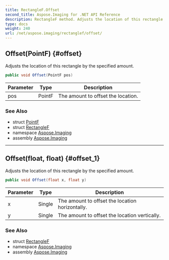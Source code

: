 ```yaml
---
title: RectangleF.Offset
second_title: Aspose.Imaging for .NET API Reference
description: RectangleF method. Adjusts the location of this rectangle by the specified amount
type: docs
weight: 240
url: /net/aspose.imaging/rectanglef/offset/
---
```

## Offset(PointF) {#offset}

Adjusts the location of this rectangle by the specified amount.

```csharp
public void Offset(PointF pos)
```

| Parameter | Type | Description |
| --- | --- | --- |
| pos | PointF | The amount to offset the location. |

### See Also

* struct [PointF](../../pointf/)
* struct [RectangleF](../)
* namespace [Aspose.Imaging](../../rectanglef/)
* assembly [Aspose.Imaging](../../../)

---

## Offset(float, float) {#offset_1}

Adjusts the location of this rectangle by the specified amount.

```csharp
public void Offset(float x, float y)
```

| Parameter | Type | Description |
| --- | --- | --- |
| x | Single | The amount to offset the location horizontally. |
| y | Single | The amount to offset the location vertically. |

### See Also

* struct [RectangleF](../)
* namespace [Aspose.Imaging](../../rectanglef/)
* assembly [Aspose.Imaging](../../../)


